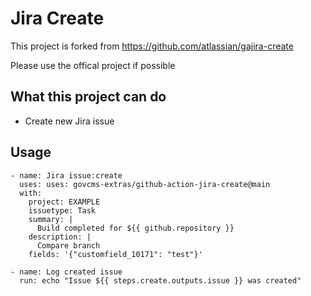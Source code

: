 # Jira Create

This project is forked from https://github.com/atlassian/gajira-create

Please use the offical project if possible

## What this project can do

* Create new Jira issue

## Usage

```
- name: Jira issue:create
  uses: uses: govcms-extras/github-action-jira-create@main
  with:
    project: EXAMPLE
    issuetype: Task
    summary: |
      Build completed for ${{ github.repository }}
    description: |
      Compare branch
    fields: '{"customfield_10171": "test"}'

- name: Log created issue
  run: echo "Issue ${{ steps.create.outputs.issue }} was created"
```